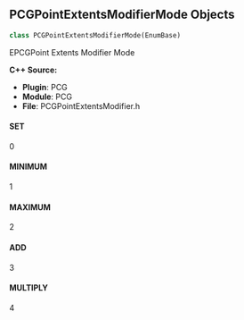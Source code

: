## PCGPointExtentsModifierMode Objects

```python
class PCGPointExtentsModifierMode(EnumBase)
```

EPCGPoint Extents Modifier Mode

**C++ Source:**

- **Plugin**: PCG
- **Module**: PCG
- **File**: PCGPointExtentsModifier.h

<a id="unreal.PCGPointExtentsModifierMode.SET"></a>

#### SET

0

<a id="unreal.PCGPointExtentsModifierMode.MINIMUM"></a>

#### MINIMUM

1

<a id="unreal.PCGPointExtentsModifierMode.MAXIMUM"></a>

#### MAXIMUM

2

<a id="unreal.PCGPointExtentsModifierMode.ADD"></a>

#### ADD

3

<a id="unreal.PCGPointExtentsModifierMode.MULTIPLY"></a>

#### MULTIPLY

4

<a id="unreal.PCGSpatialNoiseMode"></a>